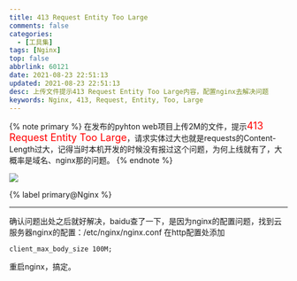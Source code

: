 ```yaml
---
title: 413 Request Entity Too Large
comments: false
categories:
  - [工具集]
tags: [Nginx]
top: false
abbrlink: 60121
date: 2021-08-23 22:51:13
updated: 2021-08-23 22:51:13
desc: 上传文件提示413 Request Entity Too Large内容，配置nginx去解决问题
keywords: Nginx, 413, Request, Entity, Too, Large
---
```



{% note primary %}
在发布的pyhton web项目上传2M的文件，提示<font color='red' size=4.5>413 Request Entity Too Large</font>，请求实体过大也就是requests的Content-Length过大，记得当时本机开发的时候没有报过这个问题，为何上线就有了，大概率是域名、nginx那的问题。
{% endnote %}

![](/images/article_nginx413.jpeg)

{% label primary@Nginx %}

<!--more-->
<hr />


确认问题出处之后就好解决，baidu查了一下，是因为nginx的配置问题，找到云服务器nginx的配置：/etc/nginx/nginx.conf
在http配置处添加
```
client_max_body_size 100M;
```
重启nginx，搞定。
